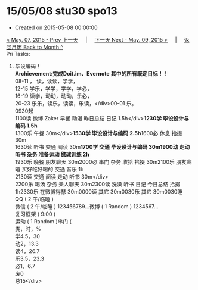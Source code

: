 # 15/05/08 stu30 spo13

* Created on 2015-05-08 00:00:00

[&lt; May. 07, 2015 - Prev 上一天](d07.md)     \|     [下一天 Next - May. 09, 2015 &gt;](d09.md)     \|     [返回月历 Back to Month ^](index.md)   
Pri Tasks:  
1. 毕设编码！  
**Archievement:完成Doit.im、Evernote** **其中的所有既定目标！！**  
08-11 ， 读，读读，学学，  
12-15 学乐，学学，学学，学必，  
16-19 读学，动动，动动，乐必，  
20-23 乐乐，读乐，读读，乐读，&lt;/div&gt;00-01 乐。  
0930起  
1100读 微博 Zaker 早餐 动漫 昨日总结 日记 1.5h&lt;/div&gt;**1230学 毕设设计与编码 1.5h**  
1300乐 午餐 30m&lt;/div&gt;**1530学 毕设设计与编码 2.5h**1600必 休息 拾掇 30m  
1630读 听书 交通 阅读 30m**1700学 交通 毕设设计与编码 30m1900动 走动 听书 杂务 准备运动 毽球训练 2h**  
1930乐 晚餐 朋友聊天 30m2000必 串门 杂务 收拾 拾掇 30m2100乐 朋友寒暄 买好吃好喝的 交通 音乐 1h  
2130读 交通 阅读 走动 听书 30m&lt;/div&gt;  
2200乐 喝汤 杂务 亲人聊天 30m2300读 洗澡 听书 日记 今日总结 拾掇 1h2330乐 在微博得瑟 30m0000读 其它 30m0030乐 其它 30m0030睡  
QQ \( 2 午/临睡 \)  
微信 \( 2 午/临睡 \) 123456789…微博 \( 1 Random \) 1234567…  
复习框架 \( 9:00 \)  
运动 \( 1 Random \)串门 \(  
类，时，%  
学4.5，30  
动2，13.3  
读4，26.7  
乐3.5，23.3  
必1，6.7  
废0  
总15&lt;/div&gt;

